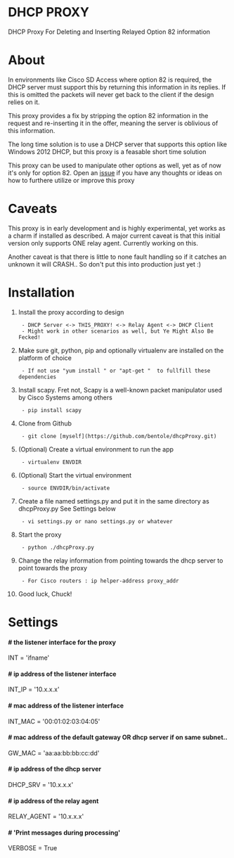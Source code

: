 # DHCP PROXY

DHCP Proxy For Deleting and Inserting Relayed Option 82 information

# About

In environments like Cisco SD Access where option 82 is required, the DHCP server must support this by 
returning this information in its replies. If this is omitted the packets will never get back
to the client if the design relies on it.

This proxy provides a fix by stripping the option 82 information in the request and
re-inserting it in the offer, meaning the server is oblivious of this information.

The long time solution is to use a DHCP server that supports this option like Windows 2012 DHCP, but 
this proxy is a feasable short time solution

This proxy can be used to manipulate other options as well, yet as of now it's only for option 82.
Open an [issue](https://github.com/bentole/dhcpProxy/issues) if you have any thoughts or ideas on how to 
furthere utilize or improve this proxy

# Caveats

This proxy is in early development and is highly experimental, yet works as a charm if installed as described.
A major current caveat is that this initial version only supports ONE relay agent. Currently working on this.

Another caveat is that there is little to none fault handling so if it catches an unknown it will CRASH.. So don't put this into production just yet :)


# Installation

1. Install the proxy according to design

		- DHCP Server <-> THIS_PROXY! <-> Relay Agent <-> DHCP Client
		- Might work in other scenarios as well, but Ye Might Also Be Fecked!

2. Make sure git, python, pip and optionally virtualenv are installed on the platform of choice

		- If not use "yum install " or "apt-get "  to fullfill these dependencies

3. Install scapy. Fret not, Scapy is a well-known packet manipulator used by Cisco Systems among others

		- pip install scapy

4. Clone from Github

		- git clone [myself](https://github.com/bentole/dhcpProxy.git)

5. (Optional) Create a virtual environment to run the app

		- virtualenv ENVDIR 

6. (Optional) Start the virtual environment

		- source ENVDIR/bin/activate
		
7. Create a file named settings.py and put it in the same directory as dhcpProxy.py
   See Settings below

		- vi settings.py or nano settings.py or whatever

8. Start the proxy

		- python ./dhcpProxy.py
		
9. Change the relay information from pointing towards the dhcp server to point towards the proxy

		- For Cisco routers : ip helper-address proxy_addr

10. Good luck, Chuck!

# Settings

#### \# the listener interface for the proxy
INT = 'ifname' 

#### \# ip address of the listener interface
INT_IP = '10.x.x.x' 

#### \# mac address of the listener interface
INT_MAC = '00:01:02:03:04:05' 

#### \# mac address of the default gateway OR dhcp server if on same subnet..
GW_MAC = 'aa:aa:bb:bb:cc:dd'	

#### \# ip address of the dhcp server
DHCP_SRV = '10.x.x.x' 

#### \# ip address of the relay agent
RELAY_AGENT = '10.x.x.x' 

#### \# 'Print messages during processing'
VERBOSE = True 

